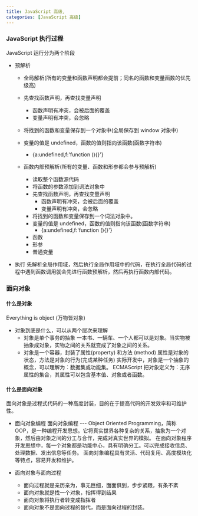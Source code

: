```yaml
---
title: JavaScript 高级,
categories: [JavaScript 高级]
---
```


### JavaScript 执行过程

JavaScript 运行分为两个阶段

- 预解析

  - 全局解析(所有的变量和函数声明都会提前；同名的函数和变量函数的优先级高)
  - 先查找函数声明，再查找变量声明
    - 函数声明有冲突，会被后面的覆盖
    - 变量声明有冲突，会忽略
  - 将找到的函数和变量保存到一个对象中(全局保存到 window 对象中)
  - 变量的值是 undefined，函数的值则指向该函数(函数字符串)

    - {a:undefined,f:'function (){}'}

  - 函数内部预解析(所有的变量、函数和形参都会参与预解析)
    - 读取整个函数源代码
    - 将函数的参数添加到词法对象中
    - 先查找函数声明，再查找变量声明
      - 函数声明有冲突，会被后面的覆盖
      - 变量声明有冲突，会忽略
    - 将找到的函数和变量保存到一个词法对象中。
    - 变量的值是 undefined，函数的值则指向该函数(函数字符串)
      - {a:undefined,f:'function (){}'}
    - 函数
    * 形参
    * 普通变量

* 执行
  先解析全局作用域，然后执行全局作用域中的代码，在执行全局代码的过程中遇到函数调用就会先进行函数预解析，然后再执行函数内部代码。

### 面向对象

#### 什么是对象

Everything is object (万物皆对象)

- 对象到底是什么，可以从两个层次来理解
  - 对象是单个事务的抽象
    一本书、一辆车、一个人都可以是对象。当实物被抽象成对象，实物之间的关系就变成了对象之间的关系。
  - 对象是一个容器，封装了属性(property) 和方法 (method)
    属性是对象的状态，方法是对象的行为(完成某种任务)
    实际开发中，对象是一个抽象的概念，可以理解为：数据集或功能集。
    ECMAScript 把对象定义为：无序属性的集合，其属性可以包含基本值、对象或者函数。

#### 什么是面向对象

面向对象是过程式代码的一种高度封装，目的在于提高代码的开发效率和可维护性。

- 面向对象编程
  面向对象编程 --- Object Oriented Programming，简称 OOP，是一种编程开发思想。它将真实世界各种复杂的关系，抽象为一个对象，然后由对象之间的分工与合作，完成对真实世界的模拟。
  在面向对象程序开发思想中，每一个对象都是功能中心，具有明确分工。可以完成接收信息、处理数据、发出信息等任务。
  面向对象编程具有灵活、代码复用、高度模块化等特点，容易开发和维护。

- 面向对象与面向过程
  - 面向过程就是亲历亲为，事无巨细，面面俱到，步步紧跟，有条不紊
  - 面向对象就是找一个对象，指挥得到结果
  - 面向对象将执行者转变成指挥者
  - 面向对象不是面向过程的替代，而是面向过程的封装。
  
